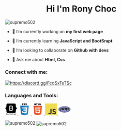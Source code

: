 <h1 align="center">Hi I'm Rony Choc</h1>
<p align="left"> <img src="https://komarev.com/ghpvc/?username=supremo502&label=Profile%20views&color=0e75b6&style=flat" alt="supremo502" /> </p>

- 🔭 I’m currently working on **my first web page**

- 🌱 I’m currently learning **JavaScript and BootSrapt**

- 👯 I’m looking to collaborate on **Github with devs**

- 💬 Ask me about **Html, Css**

<h3 align="left">Connect with me:</h3>
<p align="left">
<a href="https://discord.gg/https://discord.gg/FcqSxTeTSc" target="blank"><img align="center" src="https://raw.githubusercontent.com/rahuldkjain/github-profile-readme-generator/master/src/images/icons/Social/discord.svg" alt="https://discord.gg/FcqSxTeTSc" height="30" width="40" /></a>
</p>

<h3 align="left">Languages and Tools:</h3>
<p align="left"> <a href="https://getbootstrap.com" target="_blank" rel="noreferrer"> <img src="https://raw.githubusercontent.com/devicons/devicon/master/icons/bootstrap/bootstrap-plain-wordmark.svg" alt="bootstrap" width="40" height="40"/> </a> <a href="https://www.w3schools.com/css/" target="_blank" rel="noreferrer"> <img src="https://raw.githubusercontent.com/devicons/devicon/master/icons/css3/css3-original-wordmark.svg" alt="css3" width="40" height="40"/> </a> <a href="https://www.w3.org/html/" target="_blank" rel="noreferrer"> <img src="https://raw.githubusercontent.com/devicons/devicon/master/icons/html5/html5-original-wordmark.svg" alt="html5" width="40" height="40"/> </a> <a href="https://developer.mozilla.org/en-US/docs/Web/JavaScript" target="_blank" rel="noreferrer"> <img src="https://raw.githubusercontent.com/devicons/devicon/master/icons/javascript/javascript-original.svg" alt="javascript" width="40" height="40"/> </a> <a href="https://www.php.net" target="_blank" rel="noreferrer"> <img src="https://raw.githubusercontent.com/devicons/devicon/master/icons/php/php-original.svg" alt="php" width="40" height="40"/> </a> </p>

<p><img align="left" src="https://github-readme-stats.vercel.app/api/top-langs?username=supremo502&show_icons=true&locale=en&layout=compact" alt="supremo502" /></p>

<p>&nbsp;<img align="center" src="https://github-readme-stats.vercel.app/api?username=supremo502&show_icons=true&locale=en" alt="supremo502" /></p>


